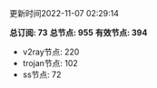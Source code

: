 更新时间2022-11-07 02:29:14

**总订阅: 73**
**总节点: 955**
**有效节点: 394**
- v2ray节点: 220
- trojan节点: 102
- ss节点: 72

